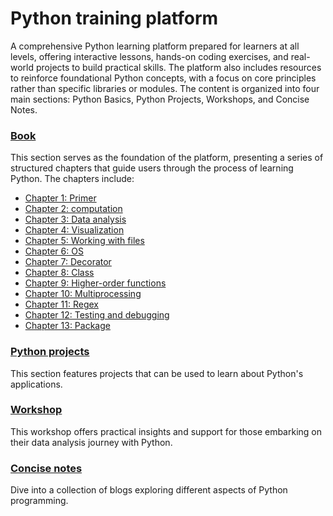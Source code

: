# Python training platform
A comprehensive Python learning platform prepared for learners at all levels, offering interactive lessons, hands-on coding exercises, and real-world projects to build practical skills. The platform also includes resources to reinforce foundational Python concepts, with a focus on core principles rather than specific libraries or modules. The content is organized into four main sections: Python Basics, Python Projects, Workshops, and Concise Notes.


### [Book](book/overview/) 
This section serves as the foundation of the platform, presenting a series of structured chapters that guide users through the process of learning Python. The chapters include:

- [Chapter 1: Primer](book/ch1_primer/ch1_overview/)
- [Chapter 2: computation](book/ch2_computation/ch2_overview.md/)
- [Chapter 3: Data analysis](book/ch3_data_analysis/ch3_overview/)
- [Chapter 4: Visualization](book/ch4_visualization/ch4_overview/)
- [Chapter 5: Working with files](book/ch5_file/ch5_overview.md/)
- [Chapter 6: OS](book/ch6_os/ch6_overview.md/)
- [Chapter 7: Decorator](book/ch7_decorator/ch7_overview.md/)
- [Chapter 8: Class](book/ch8_class/ch8_overview.md/)
- [Chapter 9: Higher-order functions](book/ch9_high_funcs/ch9_overview.md/)
- [Chapter 10: Multiprocessing](book/ch10_multiprocessing/ch10_overview.md/)
- [Chapter 11: Regex](book/ch11_regex/ch11_overview.md/)
- [Chapter 12: Testing and debugging](book/ch12_debugging/ch12_overview.md/)
- [Chapter 13: Package](book/ch13_package/ch13_overview.md/)

### [Python projects](python_projects/overview.md/)
This section features projects that can be used to learn about Python's applications.

### [Workshop](work_shop/) 
This workshop offers practical insights and support for those embarking on their data analysis journey with Python.

### [Concise notes](concise_notes/)
Dive into a collection of blogs exploring different aspects of Python programming.
